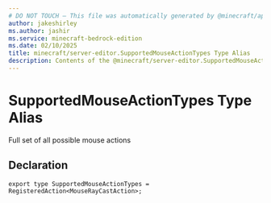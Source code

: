 ```yaml
---
# DO NOT TOUCH — This file was automatically generated by @minecraft/api-docs-generator, to report problems file an issue at https://github.com/Mojang/minecraft-scripting-libraries
author: jakeshirley
ms.author: jashir
ms.service: minecraft-bedrock-edition
ms.date: 02/10/2025
title: minecraft/server-editor.SupportedMouseActionTypes Type Alias
description: Contents of the @minecraft/server-editor.SupportedMouseActionTypes type alias.
---
```

# SupportedMouseActionTypes Type Alias

Full set of all possible mouse actions

## Declaration
`export type SupportedMouseActionTypes = RegisteredAction<MouseRayCastAction>;`
